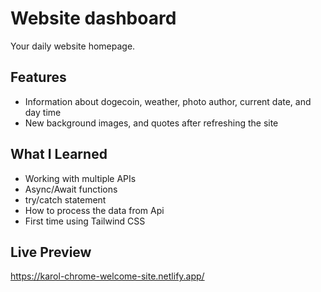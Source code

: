 # Website dashboard 
Your daily website homepage.

## Features

- Information about dogecoin, weather, photo author, current date, and day time
- New background images, and quotes after refreshing the site
## What I Learned

- Working with multiple APIs
- Async/Await functions
- try/catch statement
- How to process the data from Api
- First time using Tailwind CSS

## Live Preview
https://karol-chrome-welcome-site.netlify.app/
